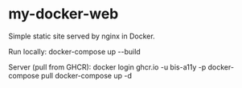 # my-docker-web
Simple static site served by nginx in Docker.

Run locally:
  docker-compose up --build

Server (pull from GHCR):
  docker login ghcr.io -u bis-a11y -p <PAT>
  docker-compose pull
  docker-compose up -d
